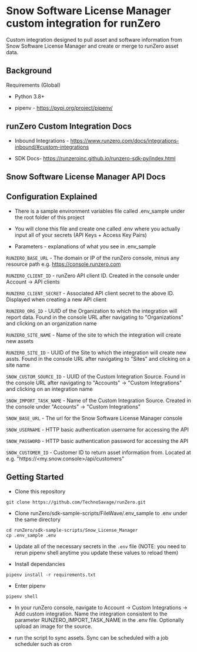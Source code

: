 # Snow Software License Manager custom integration for runZero

Custom integration designed to pull asset and software information from Snow Software License Manager and create or merge to runZero asset data.

## Background

Requirements (Global)

- Python 3.8+

- pipenv - https://pypi.org/project/pipenv/

## runZero Custom Integration Docs

- Inbound Integrations - https://www.runzero.com/docs/integrations-inbound/#custom-integrations

- SDK Docs- https://runzeroinc.github.io/runzero-sdk-py/index.html

## Snow Software License Manager API Docs



## Configuration Explained

- There is a sample environment variables file called .env_sample under the root folder of this project

- You will clone this file and create one called .env where you actually input all of your secrets (API Keys + Access Key Pairs)

- Parameters - explanations of what you see in .env_sample

`RUNZERO_BASE_URL` - The domain or IP of the runZero console, minus any resource path e.g. https://console.runzero.com

`RUNZERO_CLIENT_ID` - runZero API client ID. Created in the console under Account -> API clients

`RUNZERO_CLIENT_SECRET` - Associated API client secret to the above ID. Displayed when creating a new API client

`RUNZERO_ORG_ID` - UUID of the Organization to which the integration will report data. Found in the console URL after navigating to "Organizations" and clicking on an organization name

`RUNZERO_SITE_NAME` - Name of the site to which the integration will create new assets

`RUNZERO_SITE_ID` - UUID of the Site to which the integration will create new assts. Found in the console URL after navigating to "Sites" and clicking on a site name

`SNOW_CUSTOM_SOURCE_ID` - UUID of the Custom Integration Source. Found in the console URL after navigating to "Accounts" -> "Custom Integrations" and clicking on an  integration name

`SNOW_IMPORT_TASK_NAME` - Name of the Custom Integration Source. Created in the console under "Accounts" -> "Custom Integrations"

`SNOW_BASE_URL` - The url for the Snow Software License Manager console

`SNOW_USERNAME` - HTTP basic authentication username for accessing the API

`SNOW_PASSWORD` - HTTP basic authentication password for accessing the API

`SNOW_CUSTOMER_ID` - Customer ID to return asset information from. Located at e.g. "https://<my.snow.console>/api/customers"

## Getting Started

- Clone this repository

```
git clone https://github.com/TechnoSavage/runZero.git
```

- Clone runZero/sdk-sample-scripts/FileWave/.env_sample to .env under the same directory

```
cd runZero/sdk-sample-scripts/Snow_License_Manager
cp .env_sample .env
```

- Update all of the necessary secrets in the `.env` file (NOTE: you need to rerun pipenv shell anytime you update these  values to reload them)

- Install dependancies

```
pipenv install -r requirements.txt
```

- Enter pipenv

```
pipenv shell
```
- In your runZero console, navigate to Account -> Custom Integrations -> Add custom integration. Name the integration consistent to the parameter RUNZERO_IMPORT_TASK_NAME in the .env file. Optionally upload an image for the source. 

- run the script to sync assets. Sync can be scheduled with a job scheduler such as cron